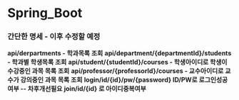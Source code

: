 # Spring_Boot

### 간단한 명세 - 이후 수정할 예정 ###

**api/derpartments - 학과목록 조회**
**api/department/{departmentId}/students - 학과별 학생목록 조회**
**api/student/{studentId}/courses - 학생아이디로 학생이 수강중인 과목 목록 조회**
**api/professor/{professorId}/courses - 교수아이디로 교수가 강의중인 과목 목록 조회**
**login/id/{id}/pw/{password} ID/PW로 로그인성공여부 -- 차후개선필요**
**join/id/{id} 로 아이디중복여부**
